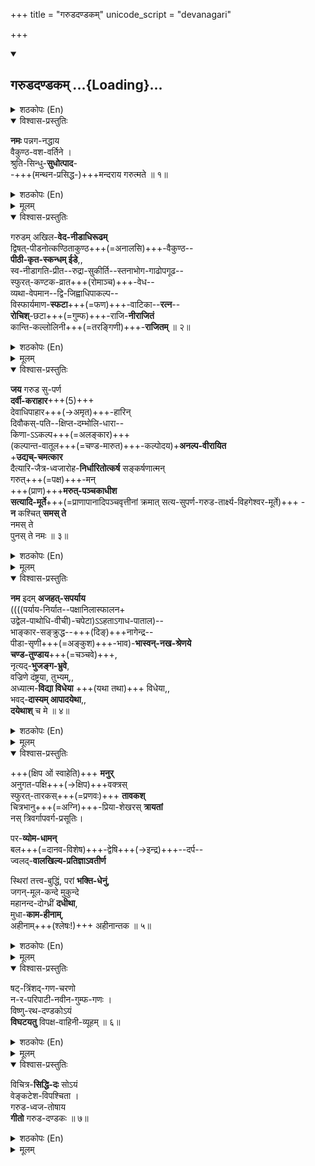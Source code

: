 +++
title = "गरुडदण्डकम्"
unicode_script = "devanagari"

+++
<div class="js_include" includetitle="true" newlevelforh1="2" unfilled url="/purANam_vaiShNavam/kAvyam/padyam/shrIvaiShNava-kRtam/venkaTanAthaH/garuDa-daNDakam/">
<details open><summary><h2>गरुडदण्डकम् ...{Loading}...</h2></summary>
<details><summary>शठकोपः (En)</summary>

Source: [TW](https://www.sadagopan.org/ebook/pdf/Garuda%20Dhandakam.pdf)

In sanskrit poetry, each of the 4 Paadas of a sloka can have 26 letters. If the letters of each Paadas increase to 27,30,33,36 (other multiples of 3 beyond 27), then this slokam is recognized as a Dhandakam. The 3 lettered units are known as a GaNa. Thus a 27 lettered Paada will have 9 GaNaas.There is generally no restriction on the length of the Paada in a Dhandakam.Swami Desikan chose Paadas with 36 GaNaas or 108 = (32X4) letters for the four Paadas of Garuda Dhandakam. The poetic genius of Swami Desikan is abundantly evident in this Composition. The Paadas of this Dhandakam parsed by its 144 GaNaas make intricate swoops in the air and make sharp turns like the high soaring Pakshi Raja (Garuda). 

The grammar of the flight movement of this Dhandakam is defined by NagaNaas and RagaNaas. At the beginning of each Paada, the first two GaNaas are made up of NagaNaas and the remaining 34 are made up of RagaNaas. NagaNaas are those GaNas or triads of Aksharas/Syllables,which are laghu in character; RagaNaas are those, where the middle Akshara is Laghu and the remaining two are Guru. The genius of Swami Desikan as a poet is revealed from the study of this Dhandakam, where he scrupulously adheres to the rules of the Dhandakam construction, including the nuances of meter and GaNaas constituting them. 

The first sloka (nama: pannaganaddhaya) is set in the vedic meter known as anushtub with 32 syllables. The last sloka (vichitra siddha:) is also set in the same meter. The sloka prior to the last one is set in aarya vrittham. The remaining sloka forms the body of the dhandakam with its four paadas and each of the paadas containing 36 ganaas.
</details>
<details open><summary>विश्वास-प्रस्तुतिः</summary>

**नमः** पन्नग-नद्धाय  
वैकुण्ठ-वश-वर्तिने ।  
श्रुति-सिन्धु-**सुधोत्पाद**-  
-+++(मन्थन-प्रसिद्ध-)+++मन्दराय गरुत्मते ॥ १॥
</details>
<details><summary>शठकोपः (En)</summary>

My salutations to Garuda with the beautiful wings. His limbs are adorned by the mighty serpents that he has conquered in battle. They are his jewellery. He does all the intimate kainkaryas to his Lord and is His Antharanga dhaasan. Garuda is devoted always to the Lord and His services. He is adept like the Mandara Mountain in churning the milky ocean of Vedas and to bring out the Brahma Vidyas. We can get the benefits of these Brahma Vidyas by offering our worship to him. My salutations are to him.
</details>
<details><summary>मूलम्</summary>

**नमः** पन्नग-नद्धाय  
वैकुण्ठ-वश-वर्तिने ।  
श्रुति-सिन्धु-**सुधोत्पाद**-  
-+++(मन्थन-प्रसिद्ध-)+++मन्दराय गरुत्मते ॥ १॥
</details>
<details open><summary>विश्वास-प्रस्तुतिः</summary>

गरुडम् अखिल-**वेद-नीडाधिरूढम्**  
द्विषत्-पीडनोत्कण्ठिताकुण्ठ+++(=अनालसि)+++-वैकुण्ठ--  
**पीठी-कृत-स्कन्धम् ईडे**,,  
स्व-नीडागति-प्रीत--रुद्रा-सुकीर्ति--स्तनाभोग-गाढोपगूढ--  
स्फुरत्-कण्टक-व्रात+++(रोमाञ्च)+++-वेध--  
व्यथा-वेपमान--द्वि-जिह्वाधिपाकल्प--  
विस्फार्यमाण-**स्फटा**+++(=फण)+++-वाटिका--**रत्न**--  
**रोचिश्**-छटा+++(=गुम्फ)+++-राजि-**नीराजितं**  
कान्ति-कल्लोलिनी+++(=तरङ्गिणी)+++-**राजितम्** ॥ २॥
</details>
<details><summary>शठकोपः (En)</summary>

Garuda Bhagavan has designed the Vedas as his cage and uses that cage as his seat. (This suggests that the Vedas sing his praise). His Lord Sriman Narayana is bent upon destroying the enemies of His devotees. No one can stop Sriman Narayana in these endeavors. When He sets about to destroy the enemies of His devotees, he uses the shoulders of Garuda as his transport. When Garuda transports his Lord on His missions, his wives-Rudrai and Sukeerthi-- miss his absence from home. When the 
sadagopan.org 10 Lord’s mission is successfully concluded, Garuda returns to his wives and they embrace him intimately with affection. In that ecstatic state, the hairs on the body of Garuda become stiff like thorns. This in turn hurts the serpents, which are covering his body. The serpents are overcome with fear and they raise their hoods. On those occasions, the ratnas positioned on their hoods radiate their brilliant red rays. That splendorous group of red rays appear at that time as the mangala Aarathi to Garuda and he sparkles in that flood of red light. 
</details>
<details><summary>मूलम्</summary>

गरुडम् अखिल-**वेद-नीडाधिरूढम्**  
द्विषत्-पीडनोत्कण्ठिताकुण्ठ+++(=अनालसि)+++-वैकुण्ठ--  
**पीठी-कृत-स्कन्धम् ईडे**,,  
स्व-नीडागति-प्रीत--रुद्रा-सुकीर्ति--स्तनाभोग-गाढोपगूढ--  
स्फुरत्-कण्टक-व्रात+++(रोमाञ्च)+++-वेध--  
व्यथा-वेपमान--द्वि-जिह्वाधिपाकल्प--  
विस्फार्यमाण-**स्फटा**+++(=फण)+++-वाटिका--**रत्न**--  
**रोचिश्**-छटा+++(=गुम्फ)+++-राजि-**नीराजितं**  
कान्ति-कल्लोलिनी+++(=तरङ्गिणी)+++-**राजितम्** ॥ २॥
</details>
<details open><summary>विश्वास-प्रस्तुतिः</summary>

**जय** गरुड सु-पर्ण  
**दर्वी-कराहार**+++(5)+++  
देवाधिपाहार+++(→अमृत)+++-हारिन्  
दिवौकस्-पति--क्षिप्त-दम्भोलि-धारा--  
किणा-ऽऽकल्प+++(=अलङ्कार)+++  
(कल्पान्त-वातूल+++(=चण्ड-मारुत)+++-कल्पोदय)+**अनल्प-वीरायित**  
+**उद्यच्-चमत्कार**  
दैत्यारि-जैत्र-ध्वजारोह-**निर्धारितोत्कर्ष**
सङ्कर्षणात्मन्  
गरुत्+++(=पक्ष)+++-मन्  
+++(प्राण)+++**मरुत्-पञ्चकाधीश**  
**सत्यादि-मूर्ते**+++(=प्राणापानादिपञ्चवृत्तीनां क्रमात् सत्य-सुपर्ण-गरुड-तार्क्ष्य-विहगेश्वर-मूर्ते)+++ -  
**न** कश्चित् **समस् ते**  
नमस् ते  
पुनस् ते नमः ॥ ३॥
</details>
<details><summary>शठकोपः (En)</summary>

O Garuda Bhagavan! You have been named Suparna, because of the beauty of your wings. Serpents of immense size serve as your food. You brought Nectar, the food of the Devas- from Indra Loka to release your mother from the bonds of servitude. Indra got angry at you during that time and threw his Vajra weapon at you. The sharp edge of that powerful weapon caused wounds on your wings and rest of the body. The welts from those wounds look today as pieces of jewellery on your body and attest to your heroic deed in defeating Indra. Your other heroic deeds stand out like the mighty winds that sweep the universe during the time of the great deluge. You are sitting on the flag of your Lord, which denotes His victory over His enemies; from your position on the flag of your Lord, we are able to infer your glories. You have incarnated as Sankarshana among the four Vyuha Murthys of Sriman Narayana, which are Vasudeva, Sankarshana, Pradhumna and Aniruddha. You have divided yourself into five forms-- Satyar, Suparnar, Garudar, Taarkshyar and VihagEswarar-- and matched those five forms with the five Vayus (Praanan, Apaanan, Samaanan, Udhaanan and Vyaanan) and shine thereafter as a supreme Devan. O Lord with the most exquisitely beautiful golden Wings! There is none, who is equal to you. I offer my salutations to you first and then again repeat my salutations. 
</details>
<details><summary>मूलम्</summary>

**जय** गरुड सु-पर्ण  
**दर्वी-कराहार**+++(5)+++  
देवाधिपाहार+++(→अमृत)+++-हारिन्  
दिवौकस्-पति--क्षिप्त-दम्भोलि-धारा--  
किणा-ऽऽकल्प+++(=अलङ्कार)+++  
(कल्पान्त-वातूल+++(=चण्ड-मारुत)+++-कल्पोदय)+**अनल्प-वीरायित**  
+**उद्यच्-चमत्कार**  
दैत्यारि-जैत्र-ध्वजारोह-**निर्धारितोत्कर्ष**
सङ्कर्षणात्मन्  
गरुत्+++(=पक्ष)+++-मन्  
+++(प्राण)+++**मरुत्-पञ्चकाधीश**  
**सत्यादि-मूर्ते**+++(=प्राणापानादिपञ्चवृत्तीनां क्रमात् सत्य-सुपर्ण-गरुड-तार्क्ष्य-विहगेश्वर-मूर्ते)+++ -  
**न** कश्चित् **समस् ते**  
नमस् ते  
पुनस् ते नमः ॥ ३॥

</details>
<details open><summary>विश्वास-प्रस्तुतिः</summary>

**नम** इदम् **अजहत्-सपर्याय**  
((((पर्याय-निर्यात--पक्षानिलास्फालन+  
उद्वेल-पाथोधि-वीची)-चपेटा)ऽऽहताऽगाध-पाताल)--  
भाङ्कार-सङ्क्रुद्ध--+++(दिङ्)+++नागेन्द्र--  
पीडा-सृणी+++(=अङ्कुश)+++-भाव)-**भास्वन्-नख-श्रेणये**  
**चण्ड-तुण्डाय**+++(=चञ्चवे)+++,  
नृत्यद्-**भुजङ्ग-भ्रुवे**,  
वज्रिणे दंष्ट्रया, तुभ्यम्,,  
अध्यात्म-**विद्या विधेया** +++(यथा तथा)+++ विधेया,,  
भवद्-**दास्यम् आपादयेथा**,,  
**दयेथाश्** च मे ॥ ४॥
</details>
<details><summary>शठकोपः (En)</summary>

O Garuda Bhagavan! Learned scholars offer their uninterrupted worships to you. Your wings in flight generate mighty winds that stir up all the oceans and make them flow over their boundaries. The waves that rise and fall from those powerful winds reach down to the netherworld (Paatalam) and the effect is like a violent blow given by the palm of one’s hand. A frightening sound heard as "Bhaam" reverberates around the world at that time. The mighty elephants guarding the quarters are shaken up by this mighty sound of "Bhaam" and run to attack you, the generator of that sound. Your rows of sharp nails acting as the elephant goad attack those angry elephants of the quarters and repulse them. Your mighty beak raises terror in the minds of your enemies. When you knot your brows, it looks like the movement of the hood of a Cobra. Your canine teeth look like the Vajra weapon of Indra and strikes terror in the hearts of your enemies. My salutations to you of such limitless glory! May thou bless me so that Brahma Vidyas become easy to be possessed by me! Please bless me out of your infinite compassion so that I can have the good fortune to offer kainkaryams to you.
</details>
<details><summary>मूलम्</summary>

**नम** इदम् **अजहत्-सपर्याय**  
((((पर्याय-निर्यात--पक्षानिलास्फालन+  
उद्वेल-पाथोधि-वीची)-चपेटा)ऽऽहताऽगाध-पाताल)--  
भाङ्कार-सङ्क्रुद्ध--+++(दिङ्)+++नागेन्द्र--  
पीडा-सृणी+++(=अङ्कुश)+++-भाव)-**भास्वन्-नख-श्रेणये**  
**चण्ड-तुण्डाय**+++(=चञ्चवे)+++,  
नृत्यद्-**भुजङ्ग-भ्रुवे**,  
वज्रिणे दंष्ट्रया, तुभ्यम्,,  
अध्यात्म-**विद्या विधेया** +++(यथा तथा)+++ विधेया,,  
भवद्-**दास्यम् आपादयेथा**,,  
**दयेथाश्** च मे ॥ ४॥
</details>
<details open><summary>विश्वास-प्रस्तुतिः</summary>

+++(क्षिप ओं स्वाहेति)+++ **मनुर्**  
अनुगत-पक्षि+++(→क्षिप)+++वक्त्रस्  
स्फुरत्-तारकस्+++(=प्रणवः)+++ **तावकश्**  
चित्रभानु+++(=अग्नि)+++-प्रिया-शेखरस् **त्रायतां**  
नस् त्रिवर्गापवर्ग-प्रसूतिः।  

पर-**व्योम-धामन्**  
बल+++(=दानव-विशेष)+++-द्वेषि+++(→इन्द्र)+++--दर्प--  
ज्वलद्-**वालखिल्य-प्रतिज्ञाऽवतीर्ण**  

स्थिरां तत्त्व-बुद्धिं, परां **भक्ति-धेनुं**,  
जगन्-मूल-कन्दे मुकुन्दे  
महानन्द-दोग्ध्रीं **दधीथा**,  
मुधा-**काम-हीनाम्**,  
अहीनाम्+++(श्लेषः!)+++ अहीनान्तक ॥ ५॥
</details>
<details><summary>शठकोपः (En)</summary>

O Garuda Bhagavan residing permanently in Sri Vaikuntam! Your mantram confers to the reciters the four fold (Dharma-Artha-Kama -Moksha) goals of Life. That mantram of yours made up of 5 syllables, has the Pranavam as its first syllable. At the end, it carries the syllable associated with the wife of Agni. May the mantram of that structure protect us! Once, Devendran became arrogant over his powers and insulted the Sages with the name of VaalakilyAs. (The sages got angry and cursed Indra. They cursed that Indra’s arrogance be destroyed by an incarnation of Sankarshana (Garuda) on a future date). You were born from the vow made by the VaalakilyAs that you destroy the mighty arrogance of Indra and you made their words come true. You serve as the lord of Death for mighty serpents that challenged you. Please bless me with the discriminating knowledge to distinguish between true (superior) and false (inferior) knowledge. Your Lord is the fundamental and principal cause of all the universes. Please bless me to have the cow representing the limitless devotion to your Lord, so that it can yield for me its delectable milk. May that devotion of mine be free from the distractions of the insignificant and evanescent pleasures of life! May thou confer on me the boon of possessing such a superior devotion to your Lord and True Knowledge about Him! 
</details>
<details><summary>मूलम्</summary>

+++(क्षिप ओं स्वाहेति)+++ **मनुर्**  
अनुगत-पक्षि+++(→क्षिप)+++वक्त्रस्  
स्फुरत्-तारकस्+++(=प्रणवः)+++ **तावकश्**  
चित्रभानु+++(=अग्नि)+++-प्रिया-शेखरस् **त्रायतां**  
नस् त्रिवर्गापवर्ग-प्रसूतिः।  

पर-**व्योम-धामन्**  
बल+++(=दानव-विशेष)+++-द्वेषि+++(→इन्द्र)+++--दर्प--  
ज्वलद्-**वालखिल्य-प्रतिज्ञाऽवतीर्ण**  

स्थिरां तत्त्व-बुद्धिं, परां **भक्ति-धेनुं**,  
जगन्-मूल-कन्दे मुकुन्दे  
महानन्द-दोग्ध्रीं **दधीथा**,  
मुधा-**काम-हीनाम्**,  
अहीनाम्+++(श्लेषः!)+++ अहीनान्तक ॥ ५॥
</details>
<details open><summary>विश्वास-प्रस्तुतिः</summary>

षट्-त्रिंशद्-गण-चरणो  
न-र-परिपाटी-नवीन-गुम्फ-गणः ।  
विष्णु-रथ-दण्डकोऽयं  
**विघटयतु** विपक्ष-वाहिनी-व्यूहम् ॥ ६॥
</details>
<details><summary>शठकोपः (En)</summary>

This entire Garuda Dhandakam is of the form of one slokam. This has four Paadas. Each of the Paadas has 36 GaNaas. Each Gana has three syllables. This Dhandakam follows strictly the rules of composing Dhandakams and has the NagaNaas and RagaNaas in each of the Paadas and yields novel word constructions. When one recites this Garuda Dhandakam, it will destroy the formations of the enemies, who have assembled to do battle with us and scatter them to the winds. 
</details>
<details><summary>मूलम्</summary>

षट्-त्रिंशद्-गण-चरणो  
न-र-परिपाटी-नवीन-गुम्फ-गणः ।  
विष्णु-रथ-दण्डकोऽयं  
**विघटयतु** विपक्ष-वाहिनी-व्यूहम् ॥ ६॥
</details>
<details open><summary>विश्वास-प्रस्तुतिः</summary>

विचित्र-**सिद्धि-दः** सोऽयं  
वेङ्कटेश-विपश्चिता ।  
गरुड-ध्वज-तोषाय  
**गीतो** गरुड-दण्डकः ॥ ७॥
</details>
<details><summary>शठकोपः (En)</summary>

This Garuda Dhandakam was composed and sung by adiyEn, the Vidwan known as Venkatesa to please the Lord, who has Garuda on his flagstaff. The recitation of this Garuda Dhandakam will confer on the reciter multifold blessings and fulfill their heartfelt wishes of every kind. 
</details>
<details><summary>मूलम्</summary>

विचित्र-**सिद्धि-दः** सोऽयं  
वेङ्कटेश-विपश्चिता ।  
गरुड-ध्वज-तोषाय  
**गीतो** गरुड-दण्डकः ॥ ७॥
</details>
</details>
</div>
